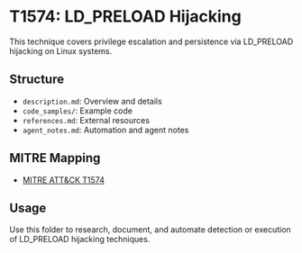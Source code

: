 # T1574: LD_PRELOAD Hijacking

This technique covers privilege escalation and persistence via LD_PRELOAD hijacking on Linux systems.

## Structure
- `description.md`: Overview and details
- `code_samples/`: Example code
- `references.md`: External resources
- `agent_notes.md`: Automation and agent notes

## MITRE Mapping
- [MITRE ATT&CK T1574](https://attack.mitre.org/techniques/T1574/)

## Usage
Use this folder to research, document, and automate detection or execution of LD_PRELOAD hijacking techniques.
